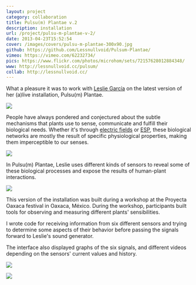 ```yaml
---
layout: project
category: collaboration
title: Pulsu(m) Plantae v.2
description: installation
url: /project/pulsu-m-plantae-v-2/
date: 2013-04-23T15:52:54
cover: /images/covers/pulsu-m-plantae-300x90.jpg
github: https://github.com/Lessnullvoid/Pulsum-Plantae/
vimeo: https://vimeo.com/62232734/
pics: https://www.flickr.com/photos/microhom/sets/72157628012884348/
www: http://lessnullvoid.cc/pulsum/
collab: http://lessnullvoid.cc/
---
```

What a pleasure it was to work with [Leslie García](http://lessnullvoid.cc/) on the latest version of her (a)live installation, Pulsu(m) Plantae.

![](plantae02.jpg)

People have always pondered and conjectured about the subtle mechanisms that plants use to sense, communicate and fulfill their biological needs. Whether it's through [electric fields](http://www.scientificamerican.com/article.cfm?id=bumblebees-sense-electric-fields-in-flowers) or [ESP](https://en.wikipedia.org/wiki/Plant_perception_%28paranormal%29 ), these biological networks are mostly the result of specific physiological properties, making them imperceptible to our senses.

![](interface01.jpg)

In Pulsu(m) Plantae, Leslie uses different kinds of sensors to reveal some of these biological processes and expose the results of human-plant interactions.

![](plantae03.jpg)

This version of the installation was built during a workshop at the Proyecta Oaxaca festival in Oaxaca, México. During the workshop, participants built tools for observing and measuring different plants' sensibilities.

I wrote code for receiving information from six different sensors and trying to determine some aspects of their behavior before passing the signals forward to Leslie's sound generator.

The interface also displayed graphs of the six signals, and different videos depending on the sensors' current values and history.

![](interface00.jpg)

![](interface02.jpg)
